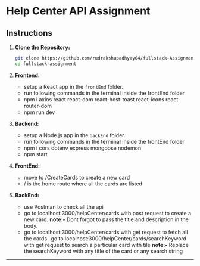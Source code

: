 # Help Center API Assignment

## Instructions

1. **Clone the Repository:**
   ```bash
   git clone https://github.com/rudrakshupadhyay04/fullstack-Assignment.git
   cd fullstack-assignment
   ```

2. **Frontend:**
   - setup a React app in the `frontEnd` folder.
   - run following commands in the terminal inside the frontEnd folder
   - npm i axios react react-dom react-host-toast react-icons react-router-dom
   - npm run dev 

3. **Backend:**
   - setup a Node.js app in the `backEnd` folder.
   - run following commands in the terminal inside the frontEnd folder
   - npm i cors dotenv express mongoose nodemon
   - npm start
   

4. **FrontEnd:**
   - move to /CreateCards to create a new card
   - / is the home route where all the cards are listed

5. **BackEnd:**
   - use Postman to check all the api
   - go to  localhost:3000/helpCenter/cards with post request to create a new card.
   **note:-** Dont forgot to pass the title and description in the body.
   - go to localhost:3000/helpCenter/cards with get request to fetch all the cards
   -go to localhost:3000/helpCenter/cards/searchKeyword with get request to search a particular card with tile 
   **note:-** Replace the searchKeyword with any title of the card or any search string

---

